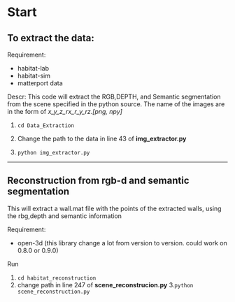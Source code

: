 # Start

## To extract the data:

Requirement:
 - habitat-lab
 - habitat-sim
 - matterport data


Descr:
This code will extract the RGB,DEPTH, and Semantic segmentation from the scene specified in the python source.
The name of the images are in the form of *x_y_z_rx_r_y_rz.[png, npy]*

1. `cd Data_Extraction`

2. Change the path to the data in line 43 of **img_extractor.py**
2. `python img_extractor.py`


____
## Reconstruction from rgb-d and semantic segmentation

This will extract a wall.mat file with the points of the extracted walls, using the rbg,depth and semantic information

Requirement:
 - open-3d (this library change a lot from version to version. could work on 0.8.0 or 0.9.0)

Run
1. `cd habitat_reconstruction`
2. change path in line 247 of **scene_reconstrucion.py**
3.`python scene_reconstruction.py`